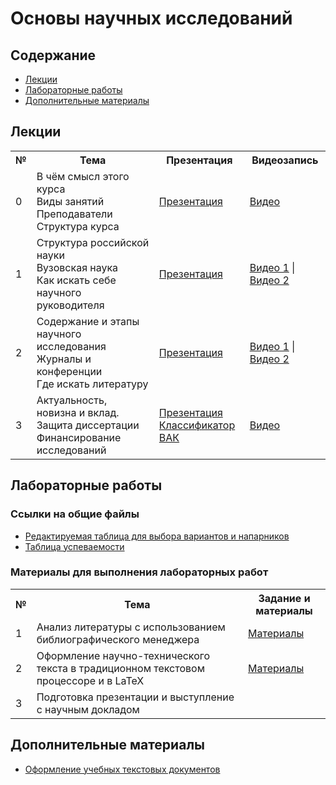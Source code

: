 # Основы научных исследований

## Содержание
- [Лекции](#лекции)
- [Лабораторные работы](#лабораторные-работы)
- [Дополнительные материалы](#дополнительные-материалы)

## Лекции

<table>
<tr>
<th>№</th>
<th>Тема</th>
<th>Презентация</th>
<th>Видеозапись</th>
</tr>

<tr>
<td>0</td>
<td>В чём смысл этого курса<br/>
Виды занятий<br/>
Преподаватели<br/>
Структура курса</td>
<td><a href="https://github.com/itsecd/academic-fundamentals/blob/main/lectures/lecture00-course-info.pdf">Презентация</a></td>
<td><a href="https://youtu.be/FCkcE0lHLyU">Видео</a></td>
</tr>

<tr>
<td>1</td>
<td>Структура российской науки<br/>
Вузовская наука<br/>
Как искать себе научного руководителя<br/>
<td><a href="https://github.com/itsecd/academic-fundamentals/blob/main/lectures/lecture01-academic-work-structure.pdf">Презентация</a></td>
<td><a href="https://youtu.be/tBHvD__szDU">Видео 1</a> | <a href="https://youtu.be/ad5zWnXBLCM">Видео 2</a></td>
</tr>

<tr>
<td>2</td>
<td>Содержание и этапы научного исследования<br/>
Журналы и конференции<br/>
Где искать литературу<br/>
<td><a href="https://github.com/itsecd/academic-fundamentals/blob/main/lectures/lecture02-research-stages-and-literature.pdf">Презентация</a></td>
<td><a href="https://youtu.be/gL98OpeDjEg">Видео 1</a> | <a href="https://youtu.be/wUoiDHKT3Lk">Видео 2</a></td>
</tr>

<tr>
<td>3</td>
<td>Актуальность, новизна и вклад. <br/>
Защита диссертации<br/>
Финансирование исследований<br/>
<td>
<a href="https://github.com/itsecd/academic-fundamentals/blob/main/lectures/lecture03-novelty-financing.pdf">Презентация</a><br/>
<a href="https://github.com/itsecd/academic-fundamentals/blob/main/lectures/lecture03add1-vak-topics.pdf">Классификатор ВАК</a>
</td>
<td><a href="https://youtu.be/7kj57-AAHS8">Видео</a></td>
</tr>
</table>


## Лабораторные работы

### Ссылки на общие файлы

- [Редактируемая таблица для выбора вариантов и напарников](https://docs.google.com/spreadsheets/d/1KnQVibQ7YXSuFpolsWrpcegj5rrirEDhWAP-Noav33I/edit?usp=sharing)
- [Таблица успеваемости](https://docs.google.com/spreadsheets/d/1SrCgRf4gSlT44tY5SuigzgGojsJL0W913bpX6NfPpJc/edit?usp=sharing)

### Материалы для выполнения лабораторных работ

<table>
<tr>
<th>№</th>
<th>Тема</th>
<th>Задание и материалы</th>
</tr>

<tr>
<td>1</td>
<td>Анализ литературы с использованием библиографического менеджера</td>
<td><a href="https://github.com/itsecd/academic-fundamentals/tree/main/lab-1">Материалы</a></td>
</tr>

<tr>
<td>2</td>
<td>Оформление научно-технического текста в традиционном текстовом процессоре и в LaTeX</td>
<td><a href="https://github.com/itsecd/academic-fundamentals/tree/main/lab-2">Материалы</a></td>
</tr>

<tr>
<td>3</td>
<td>Подготовка презентации и выступление с научным докладом</td>
<td></td>
</tr>

</table>

## Дополнительные материалы

- [Оформление учебных текстовых документов](https://github.com/itsecd/general)


